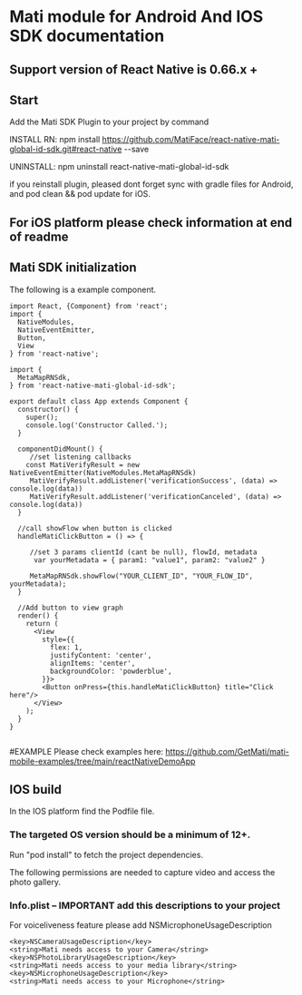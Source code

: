 # Mati module for Android And IOS SDK documentation

## Support version of React Native is 0.66.x +

## Start
Add the Mati SDK Plugin to your project by command

INSTALL RN: npm install https://github.com/MatiFace/react-native-mati-global-id-sdk.git#react-native --save

UNINSTALL: npm uninstall react-native-mati-global-id-sdk

if you reinstall plugin, pleased dont forget sync with gradle files for Android, and pod clean && pod update for iOS.

## For iOS platform please check information at end of readme

## Mati SDK initialization

The following is a example component.

```
import React, {Component} from 'react';
import {
  NativeModules,
  NativeEventEmitter,
  Button,
  View
} from 'react-native';

import {
  MetaMapRNSdk,
} from 'react-native-mati-global-id-sdk';

export default class App extends Component {
  constructor() {
    super();
    console.log('Constructor Called.');	
  }

  componentDidMount() {
	 //set listening callbacks
  	const MatiVerifyResult = new NativeEventEmitter(NativeModules.MetaMapRNSdk)
 	 MatiVerifyResult.addListener('verificationSuccess', (data) => console.log(data))
 	 MatiVerifyResult.addListener('verificationCanceled', (data) => console.log(data))
  }

  //call showFlow when button is clicked
  handleMatiClickButton = () => {

	 //set 3 params clientId (cant be null), flowId, metadata
  	  var yourMetadata = { param1: "value1", param2: "value2" }

   	 MetaMapRNSdk.showFlow("YOUR_CLIENT_ID", "YOUR_FLOW_ID", yourMetadata);
  }

  //Add button to view graph
  render() {
    return (
      <View
        style={{
          flex: 1,
          justifyContent: 'center',
          alignItems: 'center',
          backgroundColor: 'powderblue',
        }}>
        <Button onPress={this.handleMatiClickButton} title="Click here"/>
      </View>
    );
  }
}


```
#EXAMPLE
Please check examples here:
https://github.com/GetMati/mati-mobile-examples/tree/main/reactNativeDemoApp

## IOS build

In the IOS platform find the Podfile file. 

### The targeted OS version should be a minimum of 12+.
Run "pod install" to fetch the project dependencies.

The following permissions are needed to capture video and access the photo gallery.

### Info.plist – IMPORTANT add this descriptions to your project

For voiceliveness feature please add NSMicrophoneUsageDescription

```
<key>NSCameraUsageDescription</key>
<string>Mati needs access to your Camera</string>
<key>NSPhotoLibraryUsageDescription</key>
<string>Mati needs access to your media library</string>
<key>NSMicrophoneUsageDescription</key>
<string>Mati needs access to your Microphone</string>
```
